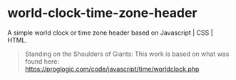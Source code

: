# world-clock-time-zone-header
A simple world clock or time zone header based on Javascript | CSS | HTML.



> Standing on the Shoulders of Giants:
> This work is based on what was found here: https://proglogic.com/code/javascript/time/worldclock.php
